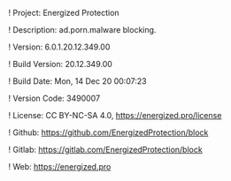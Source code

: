 ! Project: Energized Protection

! Description: ad.porn.malware blocking.

! Version: 6.0.1.20.12.349.00

! Build Version: 20.12.349.00

! Build Date: Mon, 14 Dec 20 00:07:23

! Version Code: 3490007

! License: CC BY-NC-SA 4.0, https://energized.pro/license

! Github: https://github.com/EnergizedProtection/block

! Gitlab: https://gitlab.com/EnergizedProtection/block


! Web: https://energized.pro
